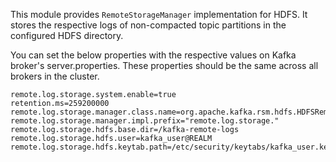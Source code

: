 This module provides `RemoteStorageManager` implementation for HDFS. It stores the respective logs of non-compacted topic partitions in the configured HDFS directory.   

You can set the below properties with the respective values on Kafka broker's server.properties. These properties should be the same across all brokers in the cluster.  

```
remote.log.storage.system.enable=true
retention.ms=259200000
remote.log.storage.manager.class.name=org.apache.kafka.rsm.hdfs.HDFSRemoteStorageManager
remote.log.storage.manager.impl.prefix="remote.log.storage."
remote.log.storage.hdfs.base.dir=/kafka-remote-logs
remote.log.storage.hdfs.user=kafka_user@REALM
remote.log.storage.hdfs.keytab.path=/etc/security/keytabs/kafka_user.keytab
```
